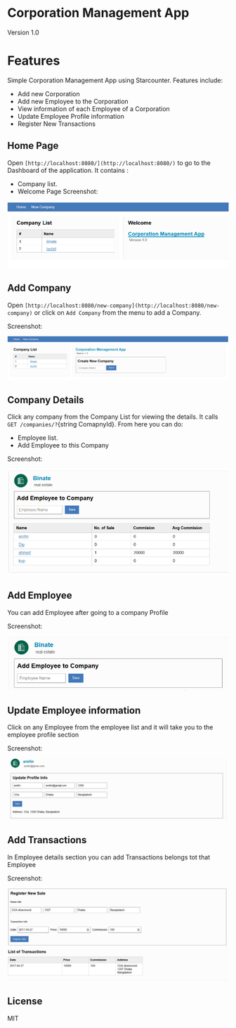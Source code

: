 # Corporation Management App
Version 1.0


Features
=========

Simple Corporation Management App using Starcounter. Features include:

- Add new Corporation
- Add new Employee to the Corporation
- View information of each Employee of a Corporation
- Update Employee Profile information
- Register New Transactions

## Home Page

Open `[http://localhost:8080/](http://localhost:8080/)` to go to the Dashboard of the application. It contains :
- Company list.
- Welcome Page
Screenshot:

![image](docs/home-page.png)

## Add Company
Open `[http://localhost:8080/new-company](http://localhost:8080/new-company)` or click on `Add Company` from the menu to add a Company.

Screenshot:

![image](docs/add-company.png)

## Company Details

Click any company from the Company List for viewing the details. It calls  `GET /companies/?`{string ComapnyId}. From here you can do:

- Employee list.
- Add Employee to this Company

Screenshot:

![image](docs/view-company.png)

## Add Employee

You can add Employee after going to a company Profile

Screenshot:

![image](docs/add-employee.png)

## Update Employee information

Click on any Employee from the employee list and it will take you to the employee profile section

Screenshot:

![image](docs/update-profile.png)

## Add Transactions

In Employee details section you can add Transactions belongs tot that Employee

Screenshot:

![image](docs/employer-transaction-list.png)

## License

MIT
